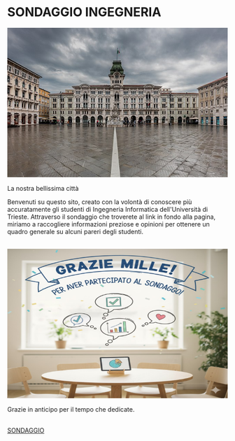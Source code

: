 <html>
<head>


</head>
<body>
<h1>SONDAGGIO INGEGNERIA </h1>
<img src="images/Trieste.jpg" oncliclk='document.getElementById("bellissima")textContent ="La nostra STUPENDA città!"'width="1040" height="342">
<p id="bellissima"> La nostra bellissima città </p>
<p>Benvenuti su questo sito, creato  con la volontà di conoscere più accuratamente gli studenti di Ingegneria Informatica dell'Università di Trieste. Attraverso il sondaggio che troverete al link in fondo alla pagina, miriamo a raccogliere informazioni preziose e opinioni per ottenere un quadro generale su alcuni pareri degli studenti.</p>
<br>
<img src="images/grazie.jpg" width="1040" height="342">
<p> Grazie in anticipo per il tempo che dedicate. </p>
<br>
<a href="sondaggio.html">SONDAGGIO</a>

</body>
</html>
